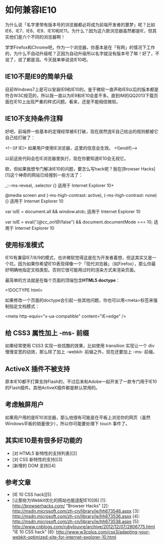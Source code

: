 # 如何兼容IE10

为什么说「名字里带有版本号的浏览器都必将成为前端开发者的噩梦」呢？比如IE6、IE7、IE8、IE9、IE10和IE11。为什么？因为这六款浏览器虽然都是IE，但其实他们是六个不同的浏览器啊！

学学Firefox和Chrome吧，作为一个浏览器，你基本是在「有网」的情况下工作的，为什么不自动升级呢？正因为自动升级所以名字就没有版本号了嘛！好了，不说了，说了都是泪。今天就单单说说IE10吧。

## IE10不是IE9的简单升级

目前Windows7上是可以安装IE9和IE10的。鉴于微软一直声称IE9以后的版本都是符合W3C规范的，所以我一直以为IE9和IE10会差不多。直到IM的QQ2013下载页面在IE10上出现严重的样式问题。看来，还是不能相信微软。

## IE10不支持条件注释

好吧，前端界一些基本的定理经常被IE打破，现在居然连IE自己给出的规则都被它自己给打破了：

\<!--\[if IE]\>
如果用户使用IE浏览器，这里的信息会生效。
\<!\[endif]--\>

以前这些代码会在IE浏览器里执行，现在你要知道IE10会无视它。

欧，但如果我想专门解决IE10的问题，要怎么写hack呢？我在[Browser Hacks][1]这个神奇的网站已经搜到一些方法了：


_::-ms-reveal, .selector {}
适用于 Internet Explorer 10+

@media screen and (-ms-high-contrast: active), (-ms-high-contrast: none) {}
适用于 Internet Explorer 10

var isIE = document.all && window.atob;
适用于 Internet Explorer 10

var isIE = eval("/*@cc\_on!@*/false") && document.documentMode === 10;
适用于 Internet Explorer 10

## 使用标准模式

IE10有兼容IE7/8/9的模式，也许微软觉得这是在为开发者着想，但这其实又是一个坑，因为如果你希望IE10表现得像一个「现代浏览器」（如Firefox），那么你最好明确地指定文档类型。否则它很可能用过时的渲染方式来渲染页面。

最简单的方法就是在每个页面的顶端包含**HTML5 doctype**：

\<!DOCTYPE html\>

如果修改一个页面的doctype会引起一些其他问题，你也可以用\<meta\>标签来强制指定文档模式：

\<meta http-equiv="x-ua-compatible" content="IE=edge" /\>

## 给 CSS3 属性加上 -ms- 前缀

如果经常使用 CSS3 实现一些炫酷的效果，比如使用 transition 实现让一个 div 慢慢变宽的动效，那么除了加上 -webkit- 前缀之外，现在还要加上 -ms- 前缀。

## ActiveX 插件不被支持

原本IE10都不打算支持Flash的，不过后来和Adobe一起开发了一款专门用于IE10的Flash插件。其他ActiveX插件都是默认禁用的。

## 考虑触屏用户

如果用户用的是IE10浏览器，那么他很有可能是在平板上浏览你的网页（虽然Windows平板的销量很少），所以你可能要处理下 touch 事件了。

## 其实IE10是有很多好功能的

- [对 HTML5 新特性的支持列表][2]
- [对 CSS 新特性的支持][3]
- [新增的 DOM 支持][4]

## 参考文章
- [IE 10 CSS hack][5]
- [让那些为Webkit优化的网站也能适配IE10][6]
[1]:	http://browserhacks.com/ "Browser Hacks"
[2]:	http://msdn.microsoft.com/zh-cn/library/ie/hh673546.aspx
[3]:	http://msdn.microsoft.com/zh-cn/library/ie/hh673536.aspx
[4]:	http://msdn.microsoft.com/zh-cn/library/ie/hh673538.aspx
[5]:	http://www.cnblogs.com/rubylouvre/archive/2012/12/07/2806775.html "IE 10 CSS hack"
[6]:	http://www.w3cplus.com/css3/adapting-your-webkit-optimized-site-for-internet-explorer-10.html
